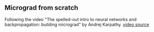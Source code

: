 ## Micrograd from scratch

Following the video "The spelled-out intro to neural networks and backpropagation: building micrograd" by Andrej Karpathy.
[video source](https://www.youtube.com/watch?v=VMj-3S1tku0&t=1678s&pp=ugMICgJmchABGAHKBRZtaWNyb2dyYWQgZnJvbSBzY3JhdGNo)
